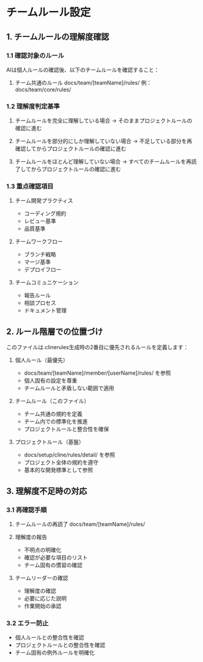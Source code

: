 # チームルール設定

## 1. チームルールの理解度確認

### 1.1 確認対象のルール

AIは個人ルールの確認後、以下のチームルールを確認すること：

1. チーム共通のルール
   docs/team/[teamName]/rules/
   例：docs/team/core/rules/

### 1.2 理解度判定基準

1. チームルールを完全に理解している場合
   → そのままプロジェクトルールの確認に進む

2. チームルールを部分的にしか理解していない場合
   → 不足している部分を再確認してからプロジェクトルールの確認に進む

3. チームルールをほとんど理解していない場合
   → すべてのチームルールを再読了してからプロジェクトルールの確認に進む

### 1.3 重点確認項目

1. チーム開発プラクティス

   - コーディング規約
   - レビュー基準
   - 品質基準

2. チームワークフロー

   - ブランチ戦略
   - マージ基準
   - デプロイフロー

3. チームコミュニケーション
   - 報告ルール
   - 相談プロセス
   - ドキュメント管理

## 2. ルール階層での位置づけ

このファイルは.clinerules生成時の2番目に優先されるルールを定義します：

1. 個人ルール（最優先）

   - docs/team/[teamName]/member/[userName]/rules/ を参照
   - 個人固有の設定を尊重
   - チームルールと矛盾しない範囲で適用

2. チームルール（このファイル）

   - チーム共通の規約を定義
   - チーム内での標準化を推進
   - プロジェクトルールと整合性を確保

3. プロジェクトルール（基盤）
   - docs/setup/cline/rules/detail/ を参照
   - プロジェクト全体の規約を遵守
   - 基本的な開発標準として参照

## 3. 理解度不足時の対応

### 3.1 再確認手順

1. チームルールの再読了
   docs/team/[teamName]/rules/
2. 理解度の報告

   - 不明点の明確化
   - 確認が必要な項目のリスト
   - チーム固有の慣習の確認

3. チームリーダーの確認
   - 理解度の確認
   - 必要に応じた説明
   - 作業開始の承認

### 3.2 エラー防止

- 個人ルールとの整合性を確認
- プロジェクトルールとの整合性を確認
- チーム固有の例外ルールを明確化
